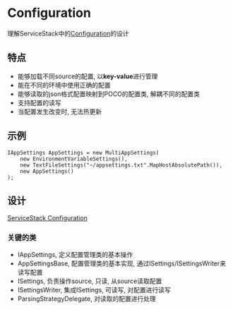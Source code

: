# Configuration

理解ServiceStack中的[Configuration](http://docs.servicestack.net/appsettings)的设计
<!--more-->

## 特点
- 能够加载不同source的配置, 以**key-value**进行管理
- 能在不同的环境中使用正确的配置
- 能够读取的json格式配置映射到POCO的配置类, 解耦不同的配置类
- 支持配置的读写
- 当配置发生改变时, 无法热更新

## 示例

    IAppSettings AppSettings = new MultiAppSettings(
        new EnvironmentVariableSettings(),
        new TextFileSettings("~/appsettings.txt".MapHostAbsolutePath()),
        new AppSettings()
    );

## 设计

[ServiceStack Configuration](https://www.processon.com/view/link/58da228ee4b03eea784326cb)

### 关键的类

- IAppSettings, 定义配置管理类的基本操作
- AppSettingsBase, 配置管理类的基本实现, 通过ISettings/ISettingsWriter来读写配置
- ISettings, 负责操作source, 只读, 从source读取配置
- ISettingsWriter, 集成ISettings, 可读写, 对配置进行读写
- ParsingStrategyDelegate, 对读取的配置进行处理
